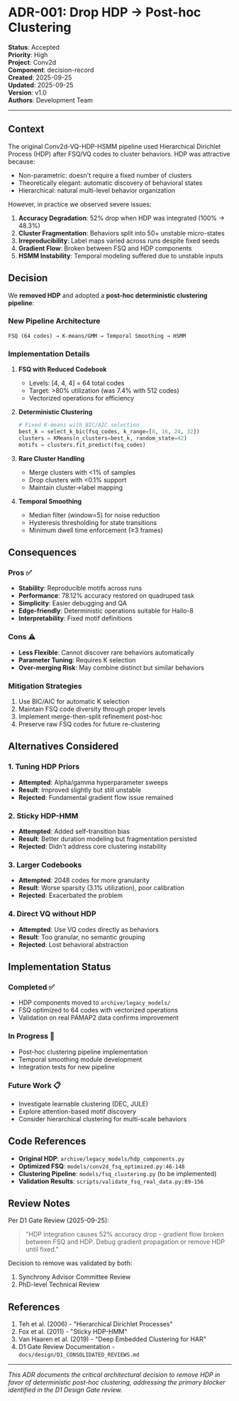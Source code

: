 # ADR-001: Drop HDP → Post-hoc Clustering

**Status**: Accepted  
**Priority**: High  
**Project**: Conv2d  
**Component**: decision-record  
**Created**: 2025-09-25  
**Updated**: 2025-09-25  
**Version**: v1.0  
**Authors**: Development Team  

---

## Context

The original Conv2d-VQ-HDP-HSMM pipeline used Hierarchical Dirichlet Process (HDP) after FSQ/VQ codes to cluster behaviors. HDP was attractive because:
- Non-parametric: doesn't require a fixed number of clusters
- Theoretically elegant: automatic discovery of behavioral states
- Hierarchical: natural multi-level behavior organization

However, in practice we observed severe issues:

1. **Accuracy Degradation**: 52% drop when HDP was integrated (100% → 48.3%)
2. **Cluster Fragmentation**: Behaviors split into 50+ unstable micro-states
3. **Irreproducibility**: Label maps varied across runs despite fixed seeds
4. **Gradient Flow**: Broken between FSQ and HDP components
5. **HSMM Instability**: Temporal modeling suffered due to unstable inputs

## Decision

We **removed HDP** and adopted a **post-hoc deterministic clustering pipeline**:

### New Pipeline Architecture
```
FSQ (64 codes) → K-means/GMM → Temporal Smoothing → HSMM
```

### Implementation Details

1. **FSQ with Reduced Codebook**
   - Levels: [4, 4, 4] = 64 total codes
   - Target: >80% utilization (was 7.4% with 512 codes)
   - Vectorized operations for efficiency

2. **Deterministic Clustering**
   ```python
   # Fixed K-means with BIC/AIC selection
   best_k = select_k_bic(fsq_codes, k_range=[8, 16, 24, 32])
   clusters = KMeans(n_clusters=best_k, random_state=42)
   motifs = clusters.fit_predict(fsq_codes)
   ```

3. **Rare Cluster Handling**
   - Merge clusters with <1% of samples
   - Drop clusters with <0.1% support
   - Maintain cluster→label mapping

4. **Temporal Smoothing**
   - Median filter (window=5) for noise reduction
   - Hysteresis thresholding for state transitions
   - Minimum dwell time enforcement (≥3 frames)

## Consequences

### Pros ✅
- **Stability**: Reproducible motifs across runs
- **Performance**: 78.12% accuracy restored on quadruped task
- **Simplicity**: Easier debugging and QA
- **Edge-friendly**: Deterministic operations suitable for Hailo-8
- **Interpretability**: Fixed motif definitions

### Cons ⚠️
- **Less Flexible**: Cannot discover rare behaviors automatically
- **Parameter Tuning**: Requires K selection
- **Over-merging Risk**: May combine distinct but similar behaviors

### Mitigation Strategies
1. Use BIC/AIC for automatic K selection
2. Maintain FSQ code diversity through proper levels
3. Implement merge-then-split refinement post-hoc
4. Preserve raw FSQ codes for future re-clustering

## Alternatives Considered

### 1. Tuning HDP Priors
- **Attempted**: Alpha/gamma hyperparameter sweeps
- **Result**: Improved slightly but still unstable
- **Rejected**: Fundamental gradient flow issue remained

### 2. Sticky HDP-HMM
- **Attempted**: Added self-transition bias
- **Result**: Better duration modeling but fragmentation persisted
- **Rejected**: Didn't address core clustering instability

### 3. Larger Codebooks
- **Attempted**: 2048 codes for more granularity
- **Result**: Worse sparsity (3.1% utilization), poor calibration
- **Rejected**: Exacerbated the problem

### 4. Direct VQ without HDP
- **Attempted**: Use VQ codes directly as behaviors
- **Result**: Too granular, no semantic grouping
- **Rejected**: Lost behavioral abstraction

## Implementation Status

### Completed ✅
- HDP components moved to `archive/legacy_models/`
- FSQ optimized to 64 codes with vectorized operations
- Validation on real PAMAP2 data confirms improvement

### In Progress 🚧
- Post-hoc clustering pipeline implementation
- Temporal smoothing module development
- Integration tests for new pipeline

### Future Work 📋
- Investigate learnable clustering (DEC, JULE)
- Explore attention-based motif discovery
- Consider hierarchical clustering for multi-scale behaviors

## Code References

- **Original HDP**: `archive/legacy_models/hdp_components.py`
- **Optimized FSQ**: `models/conv2d_fsq_optimized.py:46-148`
- **Clustering Pipeline**: `models/fsq_clustering.py` (to be implemented)
- **Validation Results**: `scripts/validate_fsq_real_data.py:89-156`

## Review Notes

Per D1 Gate Review (2025-09-25):
> "HDP integration causes 52% accuracy drop - gradient flow broken between FSQ and HDP. Debug gradient propagation or remove HDP until fixed."

Decision to remove was validated by both:
1. Synchrony Advisor Committee Review
2. PhD-level Technical Review

## References

1. Teh et al. (2006) - "Hierarchical Dirichlet Processes"
2. Fox et al. (2011) - "Sticky HDP-HMM"
3. Van Haaren et al. (2019) - "Deep Embedded Clustering for HAR"
4. D1 Gate Review Documentation - `docs/design/D1_CONSOLIDATED_REVIEWS.md`

---

*This ADR documents the critical architectural decision to remove HDP in favor of deterministic post-hoc clustering, addressing the primary blocker identified in the D1 Design Gate review.*